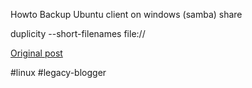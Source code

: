 <!--
date: '2006-03-28'
published: true
slug: 2006-03-howto-backup-ubuntu-client-on-windows_28
time_to_read: 5
title: ''
-->

Howto Backup Ubuntu client on windows (samba) share  

duplicity --short-filenames  file://

[Original post](https://ysfk.blogspot.com/2006/03/howto-backup-ubuntu-client-on-windows_28.html)

#linux #legacy-blogger 